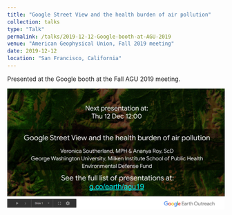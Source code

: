 ```yaml
---
title: "Google Street View and the health burden of air pollution"
collection: talks
type: "Talk"
permalink: /talks/2019-12-12-Google-booth-at-AGU-2019
venue: "American Geophysical Union, Fall 2019 meeting"
date: 2019-12-12
location: "San Francisco, California"
---
```


Presented at the Google booth at the Fall AGU 2019 meeting.

[<img src='/images/google.PNG'>](https://docs.google.com/presentation/d/e/2PACX-1vTGmP4COI9qU5FtroGeLPYP4BT9x-oFya_3c_5NGpXY95VBHh-6mpbIkGQaSiwzj1pr6Jx6L6nDxDx6/pub?slide=id.g7a554f672f_1_148)
